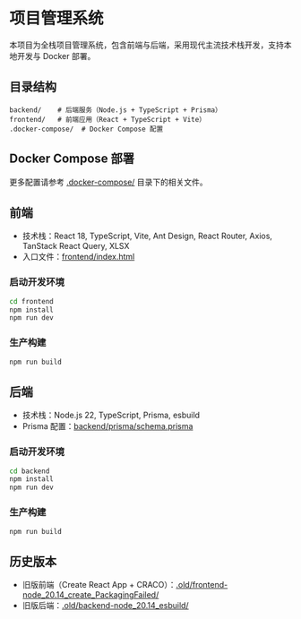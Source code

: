 # 项目管理系统

本项目为全栈项目管理系统，包含前端与后端，采用现代主流技术栈开发，支持本地开发与 Docker 部署。

## 目录结构

```
backend/    # 后端服务（Node.js + TypeScript + Prisma）
frontend/   # 前端应用（React + TypeScript + Vite）
.docker-compose/  # Docker Compose 配置
```

## Docker Compose 部署

更多配置请参考 [.docker-compose/](.docker-compose/) 目录下的相关文件。

## 前端

- 技术栈：React 18, TypeScript, Vite, Ant Design, React Router, Axios, TanStack React Query, XLSX
- 入口文件：[frontend/index.html](frontend/index.html)

### 启动开发环境

```sh
cd frontend
npm install
npm run dev
```

### 生产构建

```sh
npm run build
```

## 后端

- 技术栈：Node.js 22, TypeScript, Prisma, esbuild
- Prisma 配置：[backend/prisma/schema.prisma](backend/prisma/schema.prisma)

### 启动开发环境

```sh
cd backend
npm install
npm run dev
```

### 生产构建

```sh
npm run build
```

## 历史版本

- 旧版前端（Create React App + CRACO）：[.old/frontend-node_20.14_create_PackagingFailed/](.old/frontend-node_20.14_create_PackagingFailed/)
- 旧版后端：[.old/backend-node_20.14_esbuild/](.old/backend-node_20.14_esbuild/)